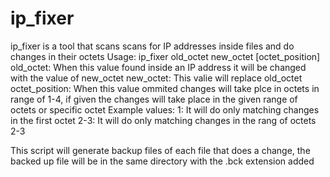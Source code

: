 # ip_fixer
ip_fixer is a tool that scans scans for IP addresses inside files and do changes in their octets
Usage: ip_fixer old_octet new_octet [octet_position]
old_octet: When this value found inside an IP address it will be changed with the value of new_octet
new_octet: This valie will replace old_octet
octet_position: When this value ommited changes will take plce in octets in range of 1-4, if given the changes will take place
in the given range of octets or specific octet
  Example values: 1:    It will do only matching changes in the first octet
                  2-3:  It will do only matching changes in the rang of octets 2-3

This script will generate backup files of each file that does a change, the backed up file will be in the same directory
with the .bck extension added
